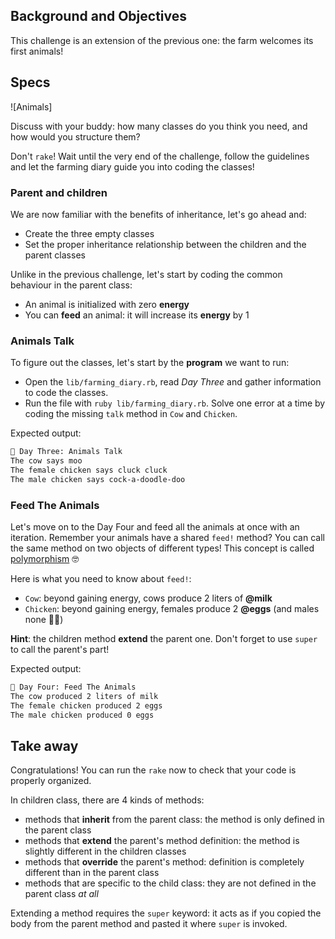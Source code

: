 ## Background and Objectives

This challenge is an extension of the previous one: the farm welcomes its first animals!

## Specs

![Animals]

Discuss with your buddy: how many classes do you think you need, and how would you structure them?

Don't `rake`! Wait until the very end of the challenge, follow the guidelines and let the farming diary guide you into coding the classes!

### Parent and children

We are now familiar with the benefits of inheritance, let's go ahead and:

- Create the three empty classes
- Set the proper inheritance relationship between the children and the parent classes

Unlike in the previous challenge, let's start by coding the common behaviour in the parent class:

- An animal is initialized with zero **energy**
- You can **feed** an animal: it will increase its **energy** by 1

### Animals Talk

To figure out the classes, let's start by the **program** we want to run:

- Open the `lib/farming_diary.rb`, read _Day Three_ and gather information to code the classes.
- Run the file with `ruby lib/farming_diary.rb`. Solve one error at a time by coding the missing `talk` method in `Cow` and `Chicken`.

Expected output:

```bash
📝 Day Three: Animals Talk
The cow says moo
The female chicken says cluck cluck
The male chicken says cock-a-doodle-doo
```

### Feed The Animals

Let's move on to the Day Four and feed all the animals at once with an iteration. Remember your animals have a shared `feed!` method? You can call the same method on two objects of different types! This concept is called [polymorphism](https://thoughtbot.com/blog/back-to-basics-polymorphism-and-ruby) 🤓

Here is what you need to know about `feed!`:

- `Cow`: beyond gaining energy, cows produce 2 liters of **@milk**
- `Chicken`: beyond gaining energy, females produce 2 **@eggs** (and males none 🤷‍♂️)

**Hint**: the children method **extend** the parent one. Don't forget to use `super` to call the parent's part!

Expected output:

```bash
📝 Day Four: Feed The Animals
The cow produced 2 liters of milk
The female chicken produced 2 eggs
The male chicken produced 0 eggs
```

## Take away

Congratulations! You can run the `rake` now to check that your code is properly organized.

In children class, there are 4 kinds of methods:

- methods that **inherit** from the parent class: the method is only defined in the parent class
- methods that **extend** the parent's method definition: the method is slightly different in the children classes
- methods that **override** the parent's method: definition is completely different than in the parent class
- methods that are specific to the child class: they are not defined in the parent class _at all_

Extending a method requires the `super` keyword: it acts as if you copied the body from the parent method and pasted it where `super` is invoked.
